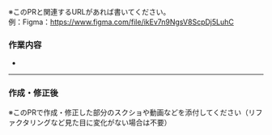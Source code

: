 ※このPRと関連するURLがあれば書いてください。  
例：Figma：https://www.figma.com/file/ikEv7n9NgsV8ScpDj5LuhC

### 作業内容

-

----------

### 作成・修正後

※このPRで作成・修正した部分のスクショや動画などを添付してください（リファクタリングなど見た目に変化がない場合は不要）
